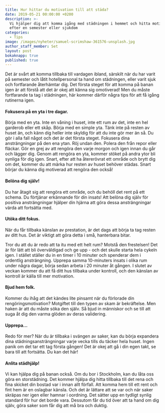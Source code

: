 ```yaml
---
title: Hur hittar du motivation till att städa?
date: 2019-05-21 00:00:00 +0200
description: >-
  Vi hjälper dig att komma igång med städningen i hemmet och hitta motivation
  efter en semester eller sjukdom
categories:
  - Tips
image: /images/nyheter/samuel-scrimshaw-361576-unsplash.jpg
author_staff_member: Set
layout: post
bokaknapp: true
published: true
---
```


Det &auml;r sv&aring;rt att komma tillbaka till vardagen ibland, s&auml;rskilt n&auml;r du har varit p&aring; semester och l&aring;tit hotellpersonal ta hand om st&auml;dningen, eller varit sjuk och fortfarande &aring;terh&auml;mtar dig. Det f&ouml;rsta steget f&ouml;r att komma p&aring; banan igen &auml;r att f&ouml;rst&aring; att det &auml;r okej att k&auml;nna sig omotiverad\! Men du m&aring;ste fortfarande ta tag i st&auml;dningen, h&auml;r kommer d&auml;rf&ouml;r n&aring;gra tips f&ouml;r att f&aring; ig&aring;ng rutinerna igen.

#### Fokusera p&aring; en yta i tre dagar.

B&ouml;rja med en yta. Inte en v&aring;ning i huset, inte ett rum av det, inte en hel garderob eller ett sk&aring;p. B&ouml;rja med en simple yta. T&auml;nk inte p&aring; resten av huset &auml;n, och k&auml;nn dig heller inte skyldig f&ouml;r att du inte g&ouml;r mer &auml;n s&aring;. Du g&ouml;r i alla fall n&aring;got och det &auml;r det f&ouml;rsta steget. Fokusera dina anstr&auml;ngningar p&aring; den ena ytan. R&ouml;j undan den. Polera den fr&aring;n repor eller fl&auml;ckar. G&ouml;r en grej av att reng&ouml;ra den varje morgon och igen innan du g&aring;r och l&auml;gger dig. Genom att reng&ouml;ra en yta, kommer st&ouml;ket p&aring; andra ytor bli synliga f&ouml;r dig igen. Snart, efter att ha &aring;terer&ouml;vrat ett omr&aring;de och brytt dig om det, kommer du att m&auml;rka hur resten av huset beh&ouml;ver st&auml;das. Snart b&ouml;rjar du k&auml;nna dig motiverad att reng&ouml;ra den ocks&aring;\!

#### Bel&ouml;na dig sj&auml;lv\!

Du har &aring;tagit sig att reng&ouml;ra ett omr&aring;de, och du beh&ouml;ll det rent p&aring; ett schema. Du f&ouml;rtj&auml;nar erk&auml;nnande f&ouml;r din insats\! Att bel&ouml;na dig sj&auml;lv f&ouml;r positiva anstr&auml;ngningar hj&auml;lper din hj&auml;rna att g&ouml;ra dessa anstr&auml;ngningar v&auml;rda att forts&auml;tta med.

#### Ut&ouml;ka ditt fokus.

N&auml;r du f&aring;r tillbaka k&auml;nslan av prestation, &auml;r det dags att b&ouml;rja ta tag resten av ditt hus. Det &auml;r viktigt att g&ouml;ra detta i sm&aring;, hanterbara bitar.

Tror du att du &auml;r redo att ta itu med ett helt rum? Motst&aring; den frestelsen\! Det &auml;r f&ouml;r l&auml;tt att bli &ouml;verv&auml;ldigad och ge upp - och det skulle starta hela cykeln igen. I st&auml;llet st&auml;ller du in en timer i 10 minuter och spenderar dem i ordentlig anstr&auml;ngning. Upprepa samma 10-minuters insats i olika rum under n&aring;gra dagar, b&ouml;rja sedan arbeta i 20 minuter &aring;t g&aring;ngen. I slutet av veckan kommer du att f&aring; ditt hus tillbaka under kontroll, och den k&auml;nslan av kontroll &auml;r k&auml;lla till mer motivation.

#### Bjud hem folk.

Kommer du ih&aring;g att det k&auml;ndes lite pinsamt n&auml;r du f&ouml;rlorade din reng&ouml;ringsmotivation? Motgiftet till den typen av skam &auml;r bekr&auml;ftelse. Men haken &auml;r att du m&aring;ste s&ouml;ka den sj&auml;lv. S&aring; bjud in m&auml;nniskor och se till att suga &aring;t dig den varma gl&ouml;den av deras validering.

#### Upprepa…

Redo f&ouml;r mer? N&auml;r du &auml;r tillbaka i sv&auml;ngen av saker, kan du b&ouml;rja expandera dina st&auml;dningsanstr&auml;ngningar varje vecka tills du t&auml;cker hela huset. Ingen panik om det tar ett tag f&ouml;rsta g&aring;ngen\! Det &auml;r okej att g&aring; i din egen takt, se bara till att forts&auml;tta. Du kan det h&auml;r\!

#### Anlita st&auml;dhj&auml;lp\!

Vi kan hj&auml;lpa dig p&aring; banan ocks&aring;. Om du bor i Stockholm, kan du l&aring;ta oss g&ouml;ra en storst&auml;dning. Det kommer hj&auml;lpa dig hitta tillbaka till det rena och fina skicket din bostad var i innan allt f&ouml;rfall. Att komma hem till ett rent och fint hem &auml;r en oslagbar k&auml;nsla. Och det &auml;r l&auml;ttare att se var och n&auml;r saker skr&auml;pas ner igen eller hamnar i oordning. Det s&auml;tter upp en tydligt synlig standard f&ouml;r hur det borde vara. Dessutom f&aring;r du tid &ouml;ver att ta hand om dig sj&auml;lv, g&ouml;ra saker som f&aring;r dig att m&aring; bra och duktig.